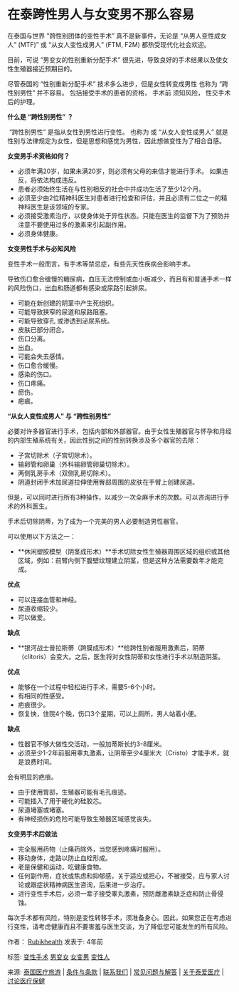 # 在泰跨性男人与女变男不那么容易

在泰国与世界 "跨性别团体的变性手术” 真不是新事件，无论是 “从男人变性成女人” (MTF)” 或 “从女人变性成男人” (FTM, F2M) 都热受现代化社会欢迎。

目前，可说 “男变女的性别重新分配手术” 很先进，导致良好的手术结果以及使女性生殖器接近预期目的。

尽管泰国的 “性别重新分配手术” 技术多么进步，但是女性转变成男性 也称为 “跨性别男性” 并不容易。 包括接受手术的患者的资格， 手术前 须知风险， 性交手术后的护理。

**什么是 “跨性别男性” ？**

 “跨性别男性” 是指从女性到男性进行变性。 也称为 或 “从女人变性成男人” 就是性别与法律规定为女性，但是思想和感觉为男性，因此想做变性为了相合自感。

**女变男手术资格如何？**

- 必须年满20岁，如果未满20岁，则必须有父母的来信才能进行手术。 如果违反，将依法构成违反。
- 患者必须始终生活在与性别相反的社会中并成功生活了至少12个月。
- 必须至少由2位精神科医生对患者进行检查和评估，并且必须有二位之一的精神科医生是该领域的专家。
- 必须接受激素治疗，以使身体处于异性状态。只能在医生的监督下为了预防并注意不要使用过多的激素来引起副作用。
- 必须身体健康。

**女变男性手术与必知风险**

变性手术一般而言，有手术等禁忌症，有些先天性疾病会影响手术。

导致伤口愈合缓慢的糖尿病，血压无法控制或血小板减少，而且有和普通手术一样的风险伤口，出血和肠道都有感染或尿路引起排尿。

- 可能在新创建的阴茎中产生死组织。
- 可能导致狭窄的尿道和尿路阻塞。
- 可能导致穿孔 或渗透到泌尿系统。
- 皮肤已部分闭合。
- 伤口分离。
- 出血。
- 可能会失去感情。
- 伤口愈合缓慢。
- 感染的伤口。
- 伤口疼痛。
- 瘀伤。
- 疤痕。

**“从女人变性成男人” 与 “跨性别男性”**

必要对许多器官进行手术，包括内部和外部器官。由于女性生殖器官与怀孕和月经的内部生殖系统有关，因此性别之间的性别转换涉及多个器官的去除：

- 子宫切除术（子宫切除术）。
- 输卵管和卵巢（外科输卵管卵巢切除术）。
- 两侧乳房手术（双侧乳房切除术）。
- 阴道封闭手术加尿道拉伸使用臀部周围的皮肤在手臂上创建尿道。

但是，可以同时进行所有3种操作，以减少一次全麻手术的次数。可以咨询进行手术的外科医生。

手术后切除阴蒂，为了成为一个完美的男人必要制造男性器官。

可以使用以下方法之一：

- **休闲塑胶模型（阴茎成形术）**手术切除女性生殖器周围区域的组织或其他区域，例如：前臂内侧下腹壁纹理建立阴茎，但是这种方法需要数年才能完成。

**优点**

- 可以连接血管和神经。
- 尿道收缩较少。
- 可以做爱。

**缺点**

- **银河战士普拉斯蒂（跨膜成形术）**给跨性别者服用激素后，阴蒂（clitoris）会变大。之后，医生将对女性阴蒂和女性进行手术以制造阴茎。

**优点**

- 能够在一个过程中轻松进行手术，需要5-6个小时。
- 有相同的性感受。
- 疤痕很少。
- 恢复快，住院4个晚，伤口3个星期，可以上厕所，男人站着小便。

**缺点**

- 性器官不够大做性交活动，一般加蒂斯长约3-8厘米。
- 必须至少1-2年前服用睾丸激素，让阴蒂至少4厘米大（Cristo）才能手术，就是浪费时间。

会有明显的疤痕。

- 由于使用胃部，生殖器可能有毛孔痕迹。
- 可能插入了用于硬化的硅胶芯。
- 尿道堵塞或堵塞。
- 有神经损伤的危险可能导致生殖器区域感觉丧失。

**女变男手术后做法**

- 完全服用药物（止痛药除外，当您感到疼痛时服用）。
- 移动身体，走路以防止血栓形成。
- 老是保健和运动，吃健康食物。
- 任何副作用，症状或焦虑和抑郁感，关于适应或担心，不被接受，应与家人讨论或跟症状精神病医生咨询，后来进一步治疗。
- 进行变性手术后，必须一辈子接受睾丸激素，预防雌激素缺乏症和防止骨侵蚀。

每次手术都有风险，特别是变性转移手术，须准备身心。因此，如果您正在考虑进行变性，请考虑健康而且不要害羞与医生交谈，为了降低您可能发生的所有风险。

作者： [Rubikhealth](#) 发表于: 4年前

标签: [变性手术](https://rubikhealth.com/articles/tags/transsexual) [男变女](https://rubikhealth.com/articles/tags/male-to-female) [女变男](https://rubikhealth.com/articles/tags/female-to-male) [变性人](https://rubikhealth.com/articles/tags/transgender)

来源: [泰国医疗旅游](https://rubikhealth.com/zh/articles) | [条件与条款](https://rubikhealth.com/zh/terms-and-conditions) | [联系我们](https://rubikhealth.com/zh/contact) | [常见问题与解答](https://rubikhealth.com/zh/faq) | [关于泰爱医疗](https://rubikhealth.com/zh/about) | [讨论医疗保健](https://talk.rubikhealth.com)
<!-- tcd_original_link https://rubikhealth.com/zh/articles/a-transman-the-transition-from-female-to-male-never-easy-in-thailand -->
